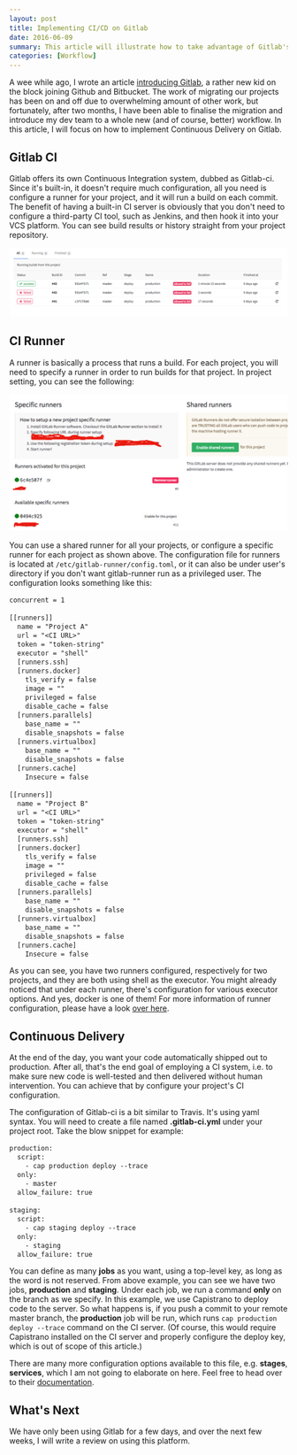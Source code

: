 ```yaml
---
layout: post
title: Implementing CI/CD on Gitlab
date: 2016-06-09
summary: This article will illustrate how to take advantage of Gitlab's built-in continuous integration server to implement continuous delivery for your projects.
categories: [Workflow]
---
```


A wee while ago, I wrote an article [introducing Gitlab](/posts/install-gitlab-ce-on-ubuntu-14-04/), a rather new kid on the block joining Github and Bitbucket. The work of migrating our projects has been on and off due to overwhelming amount of other work, but fortunately, after two months, I have been able to finalise the migration and introduce my dev team to a whole new (and of course, better) workflow. In this article, I will focus on how to implement Continuous Delivery on Gitlab.

## Gitlab CI
Gitlab offers its own Continuous Integration system, dubbed as Gitlab-ci. Since it's built-in, it doesn't require much configuration, all you need is configure a runner for your project, and it will run a build on each commit. The benefit of having a built-in CI server is obviously that you don't need to configure a third-party CI tool, such as Jenkins, and then hook it into your VCS platform. You can see build results or history straight from your project repository.

<img src="/images/build-history.png">

## CI Runner
A runner is basically a process that runs a build. For each project, you will need to specify a runner in order to run builds for that project. In project setting, you can see the following:

<img src="/images/runner.png">

You can use a shared runner for all your projects, or configure a specific runner for each project as shown above. The configuration file for runners is located at `/etc/gitlab-runner/config.toml`, or it can also be under user's directory if you don't want gitlab-runner run as a privileged user. The configuration looks something like this:

~~~
concurrent = 1

[[runners]]
  name = "Project A"
  url = "<CI URL>"
  token = "token-string"
  executor = "shell"
  [runners.ssh]
  [runners.docker]
    tls_verify = false
    image = ""
    privileged = false
    disable_cache = false
  [runners.parallels]
    base_name = ""
    disable_snapshots = false
  [runners.virtualbox]
    base_name = ""
    disable_snapshots = false
  [runners.cache]
    Insecure = false

[[runners]]
  name = "Project B"
  url = "<CI URL>"
  token = "token-string"
  executor = "shell"
  [runners.ssh]
  [runners.docker]
    tls_verify = false
    image = ""
    privileged = false
    disable_cache = false
  [runners.parallels]
    base_name = ""
    disable_snapshots = false
  [runners.virtualbox]
    base_name = ""
    disable_snapshots = false
  [runners.cache]
    Insecure = false
~~~

As you can see, you have two runners configured, respectively for two projects, and they are both using shell as the executor. You might already noticed that under each runner, there's configuration for various executor options. And yes, docker is one of them! For more information of runner configuration, please have a look [over here](https://gitlab.com/gitlab-org/gitlab-ci-multi-runner/tree/master/docs/executors).

## Continuous Delivery
At the end of the day, you want your code automatically shipped out to production. After all, that's the end goal of employing a CI system, i.e. to make sure new code is well-tested and then delivered without human intervention. You can achieve that by configure your project's CI configuration.

The configuration of Gitlab-ci is a bit similar to Travis. It's using yaml syntax. You will need to create a file named **.gitlab-ci.yml** under your project root. Take the blow snippet for example:

~~~
production:
  script:
    - cap production deploy --trace
  only:
    - master
  allow_failure: true

staging:
  script:
    - cap staging deploy --trace
  only:
    - staging
  allow_failure: true
~~~

You can define as many **jobs** as you want, using a top-level key, as long as the word is not reserved. From above example, you can see we have two jobs, **production** and **staging**. Under each job, we run a command **only** on the branch as we specify. In this example, we use Capistrano to deploy code to the server. So what happens is, if you push a commit to your remote master branch, the **production** job will be run, which runs `cap production deploy --trace` command on the CI server. (Of course, this would require Capistrano installed on the CI server and properly configure the deploy key, which is out of scope of this article.)

There are many more configuration options available to this file, e.g. **stages**, **services**, which I am not going to elaborate on here. Feel free to head over to their [documentation](http://docs.gitlab.com/ce/ci/yaml/README.html).

## What's Next
We have only been using Gitlab for a few days, and over the next few weeks, I will write a review on using this platform.